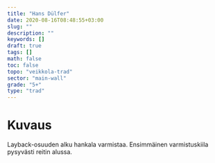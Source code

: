 ```yaml
---
title: "Hans Dülfer"
date: 2020-08-16T08:48:55+03:00
slug: ""
description: ""
keywords: []
draft: true
tags: []
math: false
toc: false
topo: "veikkola-trad"
sector: "main-wall"
grade: "5+"
type: "trad"
---
```


# Kuvaus

Layback-osuuden alku hankala varmistaa. Ensimmäinen varmistuskiila pysyvästi reitin alussa.

